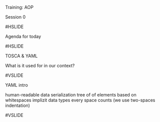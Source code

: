 Training: AOP


Session 0

#HSLIDE


Agenda for today


#HSLIDE


TOSCA & YAML


What is it used for in our context?

#VSLIDE


YAML intro


human-readable data serialization
tree of of elements based on whitespaces
implizit data types
every space counts (we use two-spaces indentation)


#VSLIDE

